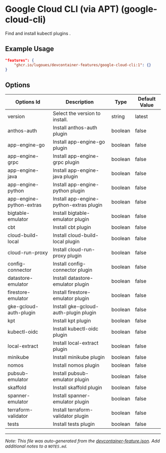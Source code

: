 
# Google Cloud CLI (via APT) (google-cloud-cli)

Find and install kubectl plugins .

## Example Usage

```json
"features": {
    "ghcr.io/lugoues/devcontainer-features/google-cloud-cli:1": {}
}
```

## Options

| Options Id | Description | Type | Default Value |
|-----|-----|-----|-----|
| version | Select the version to install. | string | latest |
| anthos-auth | Install anthos-auth plugin | boolean | false |
| app-engine-go | Install app-engine-go plugin | boolean | false |
| app-engine-grpc | Install app-engine-grpc plugin | boolean | false |
| app-engine-java | Install app-engine-java plugin | boolean | false |
| app-engine-python | Install app-engine-python plugin | boolean | false |
| app-engine-python-extras | Install app-engine-python-extras plugin | boolean | false |
| bigtable-emulator | Install bigtable-emulator plugin | boolean | false |
| cbt | Install cbt plugin | boolean | false |
| cloud-build-local | Install cloud-build-local plugin | boolean | false |
| cloud-run-proxy | Install cloud-run-proxy plugin | boolean | false |
| config-connector | Install config-connector plugin | boolean | false |
| datastore-emulator | Install datastore-emulator plugin | boolean | false |
| firestore-emulator | Install firestore-emulator plugin | boolean | false |
| gke-gcloud-auth-plugin | Install gke-gcloud-auth-plugin plugin | boolean | false |
| kpt | Install kpt plugin | boolean | false |
| kubectl-oidc | Install kubectl-oidc plugin | boolean | false |
| local-extract | Install local-extract plugin | boolean | false |
| minikube | Install minikube plugin | boolean | false |
| nomos | Install nomos plugin | boolean | false |
| pubsub-emulator | Install pubsub-emulator plugin | boolean | false |
| skaffold | Install skaffold plugin | boolean | false |
| spanner-emulator | Install spanner-emulator plugin | boolean | false |
| terraform-validator | Install terraform-validator plugin | boolean | false |
| tests | Install tests plugin | boolean | false |



---

_Note: This file was auto-generated from the [devcontainer-feature.json](https://github.com/lugoues/devcontainer-features/blob/main/src/google-cloud-cli/devcontainer-feature.json).  Add additional notes to a `NOTES.md`._
